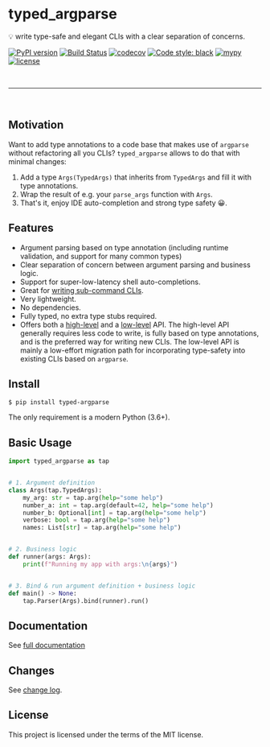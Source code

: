 # typed_argparse

💡 write type-safe and elegant CLIs with a clear separation of concerns.

[![PyPI version](https://badge.fury.io/py/typed-argparse.svg)](https://badge.fury.io/py/typed_argparse)
[![Build Status](https://github.com/bluenote10/typed_argparse/workflows/ci/badge.svg)](https://github.com/bluenote10/typed_argparse/actions?query=workflow%3Aci)
[![codecov](https://codecov.io/gh/bluenote10/typed_argparse/branch/master/graph/badge.svg?token=6I98R2661Z)](https://codecov.io/gh/bluenote10/typed_argparse)
[![Code style: black](https://img.shields.io/badge/code%20style-black-000000.svg)](https://github.com/psf/black)
[![mypy](https://img.shields.io/badge/mypy-strict-blue)](http://mypy-lang.org/)
[![license](https://img.shields.io/github/license/mashape/apistatus.svg)](LICENSE)


<br>

---

<br>

## Motivation

Want to add type annotations to a code base that makes use of `argparse` without refactoring all you CLIs?
`typed_argparse` allows to do that with minimal changes:

1. Add a type `Args(TypedArgs)` that inherits from `TypedArgs` and fill it with type annotations.
2. Wrap the result of e.g. your `parse_args` function with `Args`.
3. That's it, enjoy IDE auto-completion and strong type safety 😀.


## Features

- Argument parsing based on type annotation (including runtime validation, and support for many common types)
- Clear separation of concern between argument parsing and business logic.
- Support for super-low-latency shell auto-completions.
- Great for [writing sub-command CLIs](https://typed-argparse.github.io/typed-argparse/high_level_api/#sub-commands).
- Very lightweight.
- No dependencies.
- Fully typed, no extra type stubs required.
- Offers both a [high-level](https://typed-argparse.github.io/typed-argparse/high_level_api.md) and a [low-level](https://typed-argparse.github.io/typed-argparse/low_level_api.md) API.
  The high-level API generally requires less code to write, is fully based on type annotations, and is the preferred way for writing new CLIs.
  The low-level API is mainly a low-effort migration path for incorporating type-safety into existing CLIs based on `argparse`.


## Install

```console
$ pip install typed-argparse
```

The only requirement is a modern Python (3.6+).


## Basic Usage

```python
import typed_argparse as tap


# 1. Argument definition
class Args(tap.TypedArgs):
    my_arg: str = tap.arg(help="some help")
    number_a: int = tap.arg(default=42, help="some help")
    number_b: Optional[int] = tap.arg(help="some help")
    verbose: bool = tap.arg(help="some help")
    names: List[str] = tap.arg(help="some help")


# 2. Business logic
def runner(args: Args):
    print(f"Running my app with args:\n{args}")


# 3. Bind & run argument definition + business logic
def main() -> None:
    tap.Parser(Args).bind(runner).run()
```


## Documentation

See [full documentation](https://typed-argparse.github.io/typed-argparse/)


## Changes

See [change log](CHANGES.md).


## License

This project is licensed under the terms of the MIT license.
